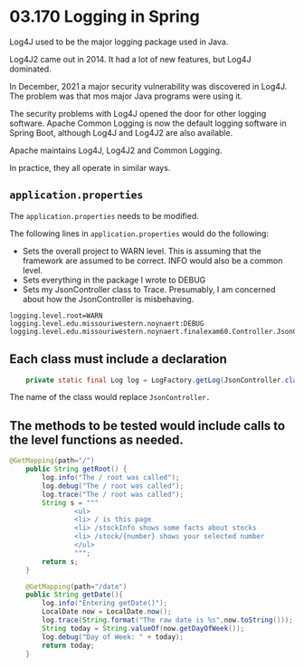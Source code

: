 # 03.170 Logging in Spring

Log4J used to be the major logging package used in Java.  

Log4J2 came out in 2014.  It had a lot of new features, but Log4J dominated.  

In December, 2021 a major security vulnerability was discovered in Log4J.  The problem was that mos major Java programs were using it.

The security problems with Log4J opened the door for other logging software.  Apache Common Logging is now the default logging software in Spring Boot, although Log4J and Log4J2 are also available.

Apache maintains Log4J, Log4J2 and Common Logging.

In practice, they all operate in similar ways.

## `application.properties`

The `application.properties` needs to be modified.

The following lines in `application.properties` would do the following:

- Sets the overall project to WARN level.  This is assuming that the framework are assumed to be correct.  INFO would also be a common level.
- Sets everything in the package I wrote to DEBUG
- Sets my JsonController class to Trace.  Presumably, I am concerned about how the JsonController is misbehaving.

```text
logging.level.root=WARN
logging.level.edu.missouriwestern.noynaert:DEBUG
logging.level.edu.missouriwestern.noynaert.finalexam60.Controller.JsonController:TRACE
```


## Each class must include a declaration

```java
    private static final Log log = LogFactory.getLog(JsonController.class);
```

The name of the class would replace `JsonController.`

## The methods to be tested would include calls to the level functions as needed.

```java
@GetMapping(path="/")
    public String getRoot() {
        log.info("The / root was called");
        log.debug("The / root was called");
        log.trace("The / root was called");
        String s = """
                <ul>
                <li> / is this page
                <li> /stockInfo shows some facts about stocks
                <li> /stock/{number} shows your selected number
                </ul>
                """;
        return s;
    }

    @GetMapping(path="/date")
    public String getDate(){
        log.info("Entering getDate()");
        LocalDate now = LocalDate.now();
        log.trace(String.format("The raw date is %s",now.toString()));
        String today = String.valueOf(now.getDayOfWeek());
        log.debug("Day of Week: " + today);
        return today;
    }
```

